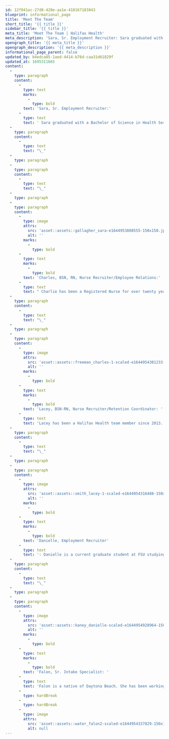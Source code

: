 ```yaml
---
id: 12f041ac-27d8-420e-aa1e-410167183843
blueprint: informational_page
title: 'Meet The Team'
short_title: '{{ title }}'
sidebar_title: '{{ title }}'
meta_title: 'Meet The Team | Halifax Health'
meta_description: 'Sara, Sr. Employment Recruiter: Sara graduated with a Bachelor of Science in Health Services Administration...'
opengraph_title: '{{ meta_title }}'
opengraph_description: '{{ meta_description }}'
informational_page_parent: false
updated_by: b4edca85-1aed-4414-b76d-caa31d61829f
updated_at: 1695311665
content:
  -
    type: paragraph
    content:
      -
        type: text
        marks:
          -
            type: bold
        text: 'Sara, Sr. Employment Recruiter:'
      -
        type: text
        text: ' Sara graduated with a Bachelor of Science in Health Services Administration from the University of Central Florida and has been a member of the Halifax Health family since December 2013. She’s worked within Recruitment for the last 7 years as an Allied Health Recruiter and now the Sr. Employment Recruiter. Sara was born here at Halifax Health and raised in the area and takes great pride in helping others explore and secure employment opportunities throughout the system.'
  -
    type: paragraph
    content:
      -
        type: text
        text: "\_"
  -
    type: paragraph
  -
    type: paragraph
    content:
      -
        type: text
        text: "\_"
  -
    type: paragraph
  -
    type: paragraph
    content:
      -
        type: image
        attrs:
          src: 'asset::assets::gallagher_sara-e1644953808555-150x150.jpg'
          alt: ''
        marks:
          -
            type: bold
      -
        type: text
        marks:
          -
            type: bold
        text: 'Charles, BSN, RN, Nurse Recruiter/Employee Relations:'
      -
        type: text
        text: " Charlie has been a Registered Nurse for over twenty years. He has enjoyed the opportunity to allow for several career changes that included Emergency Services, Pharmaceutical Research, and Agency/ Travel Emergency Nursing.\_ Charlie has been recruiting with Halifax\_Health for the past three years. He enjoys utilizing his past nursing experiences to best serve projects that include marketing, retention, as well as recruitment for a variety of disciplines for Halifax Health."
  -
    type: paragraph
    content:
      -
        type: text
        text: "\_"
  -
    type: paragraph
  -
    type: paragraph
    content:
      -
        type: image
        attrs:
          src: 'asset::assets::freeman_charles-1-scaled-e1644954301233-150x150.jpg'
          alt: ''
        marks:
          -
            type: bold
      -
        type: text
        marks:
          -
            type: bold
        text: 'Lacey, BSN-RN, Nurse Recruiter/Retention Coordinator: '
      -
        type: text
        text: 'Lacey has been a Halifax Health team member since 2013. Not only did she accept her first Registered Nurse position at Halifax Health but she was also born here! Nursing at Halifax Health has provided opportunities such as working on our Cardiac Telemetry unit, Woman and Infant services, Quality Improvement and Recruitment/Retention. Lacey enjoys assisting candidates explore the world of nursing and the many open doors it has to offer. Lacey strives to help you achieve your career goals by guiding you through the onboarding process and being a resource to you for many years to come after accepting a position at Halifax Health.'
  -
    type: paragraph
    content:
      -
        type: text
        text: "\_"
  -
    type: paragraph
  -
    type: paragraph
    content:
      -
        type: image
        attrs:
          src: 'asset::assets::smith_lacey-1-scaled-e1644954316488-150x150.jpg'
          alt: ''
        marks:
          -
            type: bold
      -
        type: text
        marks:
          -
            type: bold
        text: 'Danielle, Employment Recruiter'
      -
        type: text
        text: ': Danielle is a current graduate student at FSU studying Organizational Management and Communication, she received her B.A. in Human Communication and Conflict from UCF. As a Volusia County native, Danielle dreamed of joining Halifax Health because of her love for public health. After graduating from Seabreeze High School in 2016, she accepted her first position within the organization. Prior to joining Recruitment, Danielle worked in Inpatient Administration. She looks forward to helping potential candidates pursue their dreams here at Halifax Health.'
  -
    type: paragraph
    content:
      -
        type: text
        text: "\_"
  -
    type: paragraph
  -
    type: paragraph
    content:
      -
        type: image
        attrs:
          src: 'asset::assets::kaney_danielle-scaled-e1644954928964-150x150.jpg'
          alt: ''
        marks:
          -
            type: bold
      -
        type: text
        marks:
          -
            type: bold
        text: 'Falon, Sr. Intake Specialist: '
      -
        type: text
        text: 'Falon is a native of Daytona Beach. She has been working at Halifax Health in Human Resources for 16 years. She enjoys the experience of meeting new people every day through the onboarding process and sharing the wonderful opportunities Halifax Health has to offer each candidate. She is motivated to learn and grow each day to help the organization advance in every way possible for the better of our staff and patients.'
      -
        type: hardBreak
      -
        type: hardBreak
      -
        type: image
        attrs:
          src: 'asset::assets::water_falon2-scaled-e1644954337829-150x150.jpg'
          alt: null
---
```

